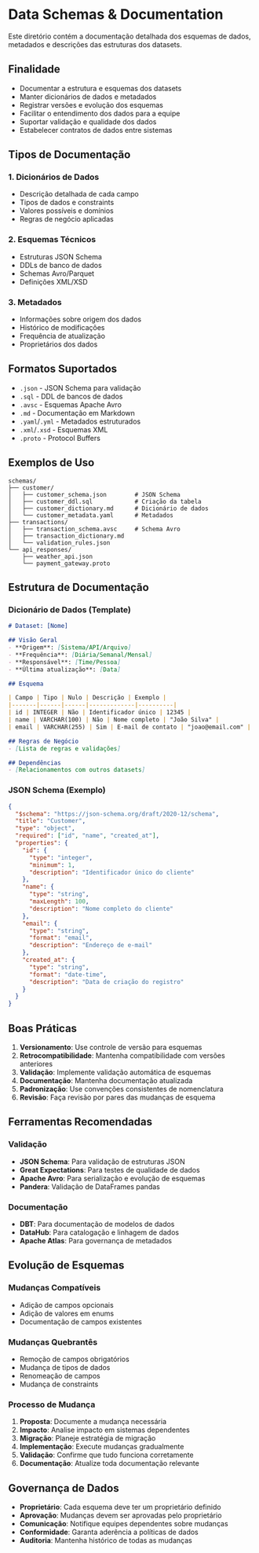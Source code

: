 # Data Schemas & Documentation

Este diretório contém a documentação detalhada dos esquemas de dados, metadados e descrições das estruturas dos datasets.

## Finalidade

- Documentar a estrutura e esquemas dos datasets
- Manter dicionários de dados e metadados
- Registrar versões e evolução dos esquemas
- Facilitar o entendimento dos dados para a equipe
- Suportar validação e qualidade dos dados
- Estabelecer contratos de dados entre sistemas

## Tipos de Documentação

### 1. Dicionários de Dados
- Descrição detalhada de cada campo
- Tipos de dados e constraints
- Valores possíveis e domínios
- Regras de negócio aplicadas

### 2. Esquemas Técnicos
- Estruturas JSON Schema
- DDLs de banco de dados
- Schemas Avro/Parquet
- Definições XML/XSD

### 3. Metadados
- Informações sobre origem dos dados
- Histórico de modificações
- Frequência de atualização
- Proprietários dos dados

## Formatos Suportados

- `.json` - JSON Schema para validação
- `.sql` - DDL de bancos de dados
- `.avsc` - Esquemas Apache Avro
- `.md` - Documentação em Markdown
- `.yaml`/`.yml` - Metadados estruturados
- `.xml`/`.xsd` - Esquemas XML
- `.proto` - Protocol Buffers

## Exemplos de Uso

```
schemas/
├── customer/
│   ├── customer_schema.json        # JSON Schema
│   ├── customer_ddl.sql            # Criação da tabela
│   ├── customer_dictionary.md      # Dicionário de dados
│   └── customer_metadata.yaml      # Metadados
├── transactions/
│   ├── transaction_schema.avsc     # Schema Avro
│   ├── transaction_dictionary.md
│   └── validation_rules.json
└── api_responses/
    ├── weather_api.json
    └── payment_gateway.proto
```

## Estrutura de Documentação

### Dicionário de Dados (Template)
```markdown
# Dataset: [Nome]

## Visão Geral
- **Origem**: [Sistema/API/Arquivo]
- **Frequência**: [Diária/Semanal/Mensal]
- **Responsável**: [Time/Pessoa]
- **Última atualização**: [Data]

## Esquema

| Campo | Tipo | Nulo | Descrição | Exemplo |
|-------|------|------|-------------|----------|
| id | INTEGER | Não | Identificador único | 12345 |
| name | VARCHAR(100) | Não | Nome completo | "João Silva" |
| email | VARCHAR(255) | Sim | E-mail de contato | "joao@email.com" |

## Regras de Negócio
- [Lista de regras e validações]

## Dependências
- [Relacionamentos com outros datasets]
```

### JSON Schema (Exemplo)
```json
{
  "$schema": "https://json-schema.org/draft/2020-12/schema",
  "title": "Customer",
  "type": "object",
  "required": ["id", "name", "created_at"],
  "properties": {
    "id": {
      "type": "integer",
      "minimum": 1,
      "description": "Identificador único do cliente"
    },
    "name": {
      "type": "string",
      "maxLength": 100,
      "description": "Nome completo do cliente"
    },
    "email": {
      "type": "string",
      "format": "email",
      "description": "Endereço de e-mail"
    },
    "created_at": {
      "type": "string",
      "format": "date-time",
      "description": "Data de criação do registro"
    }
  }
}
```

## Boas Práticas

1. **Versionamento**: Use controle de versão para esquemas
2. **Retrocompatibilidade**: Mantenha compatibilidade com versões anteriores
3. **Validação**: Implemente validação automática de esquemas
4. **Documentação**: Mantenha documentação atualizada
5. **Padronização**: Use convenções consistentes de nomenclatura
6. **Revisão**: Faça revisão por pares das mudanças de esquema

## Ferramentas Recomendadas

### Validação
- **JSON Schema**: Para validação de estruturas JSON
- **Great Expectations**: Para testes de qualidade de dados
- **Apache Avro**: Para serialização e evolução de esquemas
- **Pandera**: Validação de DataFrames pandas

### Documentação
- **DBT**: Para documentação de modelos de dados
- **DataHub**: Para catalogação e linhagem de dados
- **Apache Atlas**: Para governança de metadados

## Evolução de Esquemas

### Mudanças Compatíveis
- Adição de campos opcionais
- Adição de valores em enums
- Documentação de campos existentes

### Mudanças Quebrantês
- Remoção de campos obrigatórios
- Mudança de tipos de dados
- Renomeação de campos
- Mudança de constraints

### Processo de Mudança
1. **Proposta**: Documente a mudança necessária
2. **Impacto**: Analise impacto em sistemas dependentes
3. **Migração**: Planeje estratégia de migração
4. **Implementação**: Execute mudanças gradualmente
5. **Validação**: Confirme que tudo funciona corretamente
6. **Documentação**: Atualize toda documentação relevante

## Governança de Dados

- **Proprietário**: Cada esquema deve ter um proprietário definido
- **Aprovação**: Mudanças devem ser aprovadas pelo proprietário
- **Comunicação**: Notifique equipes dependentes sobre mudanças
- **Conformidade**: Garanta aderência a políticas de dados
- **Auditoria**: Mantenha histórico de todas as mudanças
